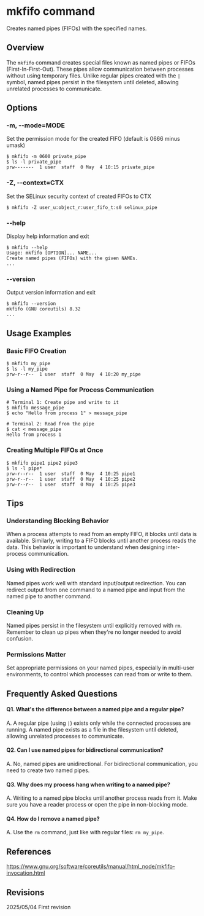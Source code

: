# mkfifo command

Creates named pipes (FIFOs) with the specified names.

## Overview

The `mkfifo` command creates special files known as named pipes or FIFOs (First-In-First-Out). These pipes allow communication between processes without using temporary files. Unlike regular pipes created with the `|` symbol, named pipes persist in the filesystem until deleted, allowing unrelated processes to communicate.

## Options

### **-m, --mode=MODE**

Set the permission mode for the created FIFO (default is 0666 minus umask)

```console
$ mkfifo -m 0600 private_pipe
$ ls -l private_pipe
prw-------  1 user  staff  0 May  4 10:15 private_pipe
```

### **-Z, --context=CTX**

Set the SELinux security context of created FIFOs to CTX

```console
$ mkfifo -Z user_u:object_r:user_fifo_t:s0 selinux_pipe
```

### **--help**

Display help information and exit

```console
$ mkfifo --help
Usage: mkfifo [OPTION]... NAME...
Create named pipes (FIFOs) with the given NAMEs.
...
```

### **--version**

Output version information and exit

```console
$ mkfifo --version
mkfifo (GNU coreutils) 8.32
...
```

## Usage Examples

### Basic FIFO Creation

```console
$ mkfifo my_pipe
$ ls -l my_pipe
prw-r--r--  1 user  staff  0 May  4 10:20 my_pipe
```

### Using a Named Pipe for Process Communication

```console
# Terminal 1: Create pipe and write to it
$ mkfifo message_pipe
$ echo "Hello from process 1" > message_pipe

# Terminal 2: Read from the pipe
$ cat < message_pipe
Hello from process 1
```

### Creating Multiple FIFOs at Once

```console
$ mkfifo pipe1 pipe2 pipe3
$ ls -l pipe*
prw-r--r--  1 user  staff  0 May  4 10:25 pipe1
prw-r--r--  1 user  staff  0 May  4 10:25 pipe2
prw-r--r--  1 user  staff  0 May  4 10:25 pipe3
```

## Tips

### Understanding Blocking Behavior

When a process attempts to read from an empty FIFO, it blocks until data is available. Similarly, writing to a FIFO blocks until another process reads the data. This behavior is important to understand when designing inter-process communication.

### Using with Redirection

Named pipes work well with standard input/output redirection. You can redirect output from one command to a named pipe and input from the named pipe to another command.

### Cleaning Up

Named pipes persist in the filesystem until explicitly removed with `rm`. Remember to clean up pipes when they're no longer needed to avoid confusion.

### Permissions Matter

Set appropriate permissions on your named pipes, especially in multi-user environments, to control which processes can read from or write to them.

## Frequently Asked Questions

#### Q1. What's the difference between a named pipe and a regular pipe?
A. A regular pipe (using `|`) exists only while the connected processes are running. A named pipe exists as a file in the filesystem until deleted, allowing unrelated processes to communicate.

#### Q2. Can I use named pipes for bidirectional communication?
A. No, named pipes are unidirectional. For bidirectional communication, you need to create two named pipes.

#### Q3. Why does my process hang when writing to a named pipe?
A. Writing to a named pipe blocks until another process reads from it. Make sure you have a reader process or open the pipe in non-blocking mode.

#### Q4. How do I remove a named pipe?
A. Use the `rm` command, just like with regular files: `rm my_pipe`.

## References

https://www.gnu.org/software/coreutils/manual/html_node/mkfifo-invocation.html

## Revisions

2025/05/04 First revision